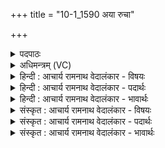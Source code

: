 +++
title = "10-1_1590 अया रुचा"

+++
<details><summary>पदपाठः</summary>

अ꣣या꣢। रु꣣चा꣢। ह꣡रि꣢꣯ण्या। पु꣣नानः꣢। वि꣡श्वा꣢꣯। द्वे꣡षा꣢꣯ꣳसि। त꣣रति। सयु꣡ग्व꣢भिः। स꣣। यु꣡ग्व꣢꣯भिः। सू꣡रः꣢꣯। न। स꣣यु꣡ग्व꣢भिः। स꣣। यु꣡ग्व꣢꣯भिः। धा꣡रा꣢꣯। पृ꣣ष्ठ꣡स्य꣢। रो꣣चते। पुनानः꣢। अ꣣रुषः꣢। ह꣡रिः꣢꣯। वि꣡श्वा꣢꣯। यत्। रू꣣पा꣢। प꣣रि꣡यासि꣢। प꣣रि। या꣡सि꣢꣯। ऋ꣡क्व꣢꣯भिः। स꣣प्ता꣡स्ये꣢भिः। स꣣प्त꣢। आ꣣स्येभिः। ऋ꣡क्व꣢꣯भिः। १५९०।
</details>

<details><summary>अधिमन्त्रम् (VC)</summary>

- पवमानः सोमः
- अनानतः पारुच्छेपिः
- अत्यष्टिः
- गान्धारः
</details>

<details><summary>हिन्दी : आचार्य रामनाथ वेदालंकार - विषयः</summary>

ऋचा की व्याख्या पूर्वार्चिक में ४६३ क्रमाङ्क पर जीवात्मा के विषय में की जा चुकी है। यहाँ परमात्मा का विषय वर्णित करते हैं।
</details>

<details><summary>हिन्दी : आचार्य रामनाथ वेदालंकार - पदार्थः</summary>

पदार्थान्वयभाषाः -  यह सोम नामक परमेश्वर (अया) इस (हरिण्या) कष्टों को हरनेवाली (रुचा) कान्ति से (पुनानः) पवित्रता देता हुआ (सयुग्वभिः) सहयोगी मन, बुद्धि आदियों द्वारा उपासक के (विश्वा द्वेषांसि) सब दोषों को (तरति) दूर कर देता है। कैसे ? (सूरः न) सूर्य जैसे (सयुग्वभिः) सहयोगी किरणों द्वारा (विश्वा द्वेषांसि) सब अन्धकारों को (तरति) दूर करता है। (पृष्ठस्य) आनन्द सींचनेवाले परमेश्वर की (धारा) पवित्रता की रस-धार (रोचते) मन को भाती है। हे परमेश्वर ! (अरुषः) तेजस्वी, (हरिः) दुःखहर्ता आप, उस धारा से (पुनानः) पवित्र करते हो, (यत्) जब (ऋक्वभिः) वेदपाठियों से तथा (सप्तास्यैः ऋक्वभिः) गायत्र्यादि सात छन्दोंवाले वेदमन्त्रों से गाये जाते हुए आप (विश्वा रूपा) विभिन्न रूपों को (परि यासि) प्राप्त करते हो, अर्थात् विभिन्न रूपों में वर्णित किये जाते हो ॥१॥ यहाँ उपमालङ्कार और यमक है ॥१॥
</details>

<details><summary>हिन्दी : आचार्य रामनाथ वेदालंकार - भावार्थः</summary>

भावार्थभाषाः -  जैसे सूर्य अन्धकारों को दूर करता है,वैसे ही जगदीश्वर पुरुषार्थी उपासकों के दुःख,दुर्व्यसन आदि को दूर करता है ॥१॥
</details>

<details><summary>संस्कृत : आचार्य रामनाथ वेदालंकार - विषयः</summary>

तत्र प्रथमा ऋक् पूर्वार्चिके ४६३ क्रमाङ्के जीवात्मविषये व्याख्याता। अत्र परमात्मविषयो वर्ण्यते।
</details>

<details><summary>संस्कृत : आचार्य रामनाथ वेदालंकार - पदार्थः</summary>

पदार्थान्वयभाषाः -  एष सोमः परमेश्वरः (अया) अनया (हरिण्या) कष्टहारिण्या (रुचा) कान्त्या (पुनानः) पवित्रतामापादयन् (सयुग्वभिः) सहयोगिभिः मनोबुद्ध्यादिभिः, उपासकस्य (विश्वा द्वेषांसि) सर्वाणि दुरितानि (तरति) दूरीकरोति। कथमिव ? (सूरः न) सूर्यो यथा (सयुग्वभिः) सहयोगिभिः रश्मिभिः (विश्वा द्वेषांसि) समस्तानि तमांसि (तरति) दूरीकरोति। (पृष्ठस्य) आनन्दसेक्तुः परमेश्वरस्य। [पृषु सेचने, औणादिकः थक् प्रत्ययः।] (धारा) पवित्रतायाः धारा (रोचते) रुचिकरी भवति। हे परमेश ! (अरुषः) आरोचमानः (हरिः) दुःखहर्ता त्वम् तया धारया (पुनानः) पवित्रीकुर्वन् भवसि, (यत्) यदा (ऋक्वभिः) वेदपाठिभिः (सप्तास्यैः ऋक्वभिः) गायत्र्यादिसप्तच्छन्दोमयैः वेदमन्त्रैश्च गीयमानः त्वम् (विश्वा रूपा) विश्वानि रूपाणि (परि यासि) परिप्राप्नोषि, विभिन्नरूपेषु वर्ण्यसे इत्यर्थः ॥१॥ अत्रोपमालङ्कारो यमकं च ॥१॥
</details>

<details><summary>संस्कृत : आचार्य रामनाथ वेदालंकार - भावार्थः</summary>

भावार्थभाषाः -  यथा सूर्यस्तमांस्यपहरति तथा जगदीश्वरः पुरुषार्थिनामुपासकानां दुःखदुर्व्यसनादीन्यपहरति ॥१॥
</details>